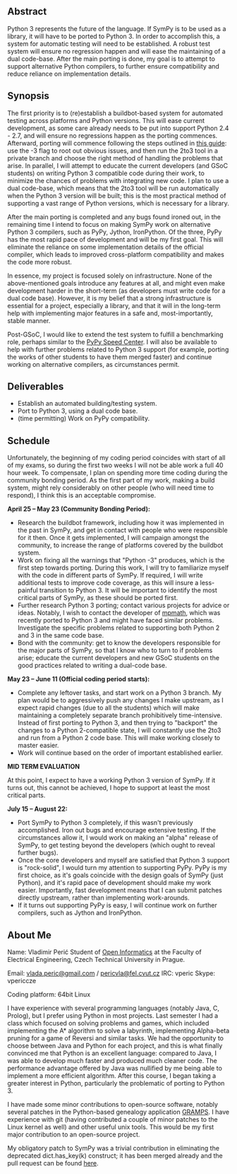 ## Abstract
Python 3 represents the future of the language. If SymPy is to be used as a library, it will have to be ported to Python 3. In order to accomplish this, a system for automatic testing will need to be established. A robust test system will ensure no regression happen and will ease the maintaining of a dual code-base. After the main porting is done, my goal is to attempt to support alternative Python compilers, to further ensure compatibility and reduce reliance on implementation details. 


## Synopsis

The first priority is to (re)establish a buildbot-based system for automated testing across platforms and Python versions. This will ease current development, as some care already needs to be put into support Python 2.4 - 2.7, and will ensure no regressions happen as the porting commences. Afterward, porting will commence following the steps outlined in [this guide](http://techspot.zzzeek.org/2011/01/24/zzzeek-s-guide-to-python-3-porting/): use the -3 flag to root out obvious issues, and then run the 2to3 tool in a private branch and choose the right method of handling the problems that arise. In parallel, I will attempt to educate the current developers (and GSoC students) on writing Python 3 compatible code during their work, to minimize the chances of problems with integrating new code. I plan to use a dual code-base, which means that the 2to3 tool will be run automatically when the Python 3 version will be built; this is the most practical method of supporting a vast range of Python versions, which is necessary for a library.

After the main porting is completed and any bugs found ironed out, in the remaining time I intend to focus on making SymPy work on alternative Python 3 compilers, such as PyPy, Jython, IronPython. Of the three, PyPy has the most rapid pace of development and will be my first goal. This will eliminate the reliance on some implementation details of the official compiler, which leads to improved cross-platform compatibility and makes the code more robust. 

In essence, my project is focused solely on infrastructure. None of the above-mentioned goals introduce any features at all, and might even make development harder in the short-term (as developers must write code for a dual code base). However, it is my belief that a strong infrastructure is essential for a project, especially a library, and that it will in the long-term help with implementing major features in a safe and, most-importantly, stable manner.

Post-GSoC, I would like to extend the test system to fulfill a benchmarking role, perhaps similar to the [PyPy Speed Center](http://speed.pypy.org/). I will also be available to help with further problems related to Python 3 support (for example, porting the works of other students to have them merged faster) and continue working on alternative compilers, as circumstances permit.

## Deliverables

 * Establish an automated building/testing system. 
 * Port to Python 3, using a dual code base.
 * (time permitting) Work on PyPy compatibility. 


## Schedule

Unfortunately, the beginning of my coding period coincides with start of all of my exams, so during the first two weeks I will not be able work a full 40 hour week. To compensate, I plan on spending more time coding during the community bonding period. As the first part of my work, making a build system, might rely considerably on other people (who will need time to respond), I think this is an acceptable compromise.

**April 25 – May 23 (Community Bonding Period):**

 * Research the buildbot framework, including how it was implemented in the past in SymPy, and get in contact with people who were responsible for it then. Once it gets implemented, I will campaign amongst the community, to increase the range of platforms covered by the buildbot system. 
 * Work on fixing all the warnings that "Python -3" produces, which is the first step towards porting. During this work, I will try to familiarize myself with the code in different parts of SymPy. If required, I will write additional tests to improve code coverage, as this will insure a less-painful transition to Python 3. It will be important to identify the most critical parts of SymPy, as these should be ported first.
 * Further research Python 3 porting; contact various projects for advice or ideas. Notably, I wish to contact the developer of [mpmath](http://code.google.com/p/mpmath/), which was recently ported to Python 3 and might have faced similar problems. Investigate the specific problems related to supporting both Python 2 and 3 in the same code base.
 * Bond with the community: get to know the developers responsible for the major parts of SymPy, so that I know who to turn to if problems arise; educate the current developers and new GSoC students on the good practices related to writing a dual-code base.

**May 23 – June 11 (Official coding period starts):**

 * Complete any leftover tasks, and start work on a Python 3 branch. My plan would be to aggressively push any changes I make upstream, as I expect rapid changes (due to all the students) which will make maintaining a completely separate branch prohibitively time-intensive. Instead of first porting to Python 3, and then trying to "backport" the changes to a Python 2-compatible state, I will constantly use the 2to3 and run from a Python 2 code base. This will make working closely to master easier.
 * Work will continue based on the order of important established earlier.

**MID TERM EVALUATION**

At this point, I expect to have a working Python 3 version of SymPy. If it turns out, this cannot be achieved, I hope to support at least the most critical parts. 

**July 15 – August 22:**

 * Port SymPy to Python 3 completely, if this wasn't previously accomplished. Iron out bugs and encourage extensive testing. If the circumstances allow it, I would work on making an "alpha" release of SymPy, to get testing beyond the developers (which ought to reveal further bugs). 
 * Once the core developers and myself are satisfied that Python 3 support is "rock-solid", I would turn my attention to supporting PyPy. PyPy is my first choice, as it's goals coincide with the design goals of SymPy (just Python), and it's rapid pace of development should make my work easier. Importantly, fast development means that I can submit patches directly upstream, rather than implementing work-arounds. 
 * If it turns out supporting PyPy is easy, I will continue work on further compilers, such as Jython and IronPython. 

## About Me

Name: Vladimir Perić
Student of [Open Informatics](http://informatika.fel.cvut.cz/en/for-students/bachelor-program) at the Faculty of Electrical Engineering, Czech Technical University in Prague.

Email: vlada.peric@gmail.com  / pericvla@fel.cvut.cz
IRC: vperic
Skype: vpericcze

Coding platform: 64bit Linux

I have experience with several programming languages (notably Java, C, Prolog), but I prefer using Python in most projects. Last semester I had a class which focused on solving problems and games, which included implementing the A* algorithm to solve a labyrinth, implementing Alpha-beta pruning for a game of Reversi and similar tasks. We had the opportunity to choose between Java and Python for each project, and this is what finally convinced me that Python is an excellent language: compared to Java, I was able to develop much faster and produced much cleaner code. The performance advantage offered by Java was nullified by me being able to implement a more efficient algorithm. After this course, I began taking a greater interest in Python, particularly the problematic of porting to Python 3.

I have made some minor contributions to open-source software, notably several patches in the Python-based genealogy application [GRAMPS](http://gramps-project.org/). I have experience with git (having contributed a couple of minor patches to the Linux kernel as well) and other useful unix tools. This would be my first major contribution to an open-source project.

My obligatory patch to SymPy was a trivial contribution in eliminating the deprecated dict.has_key(k) construct; it has been merged already and the pull request can be found [here](https://github.com/sympy/sympy/pull/164).